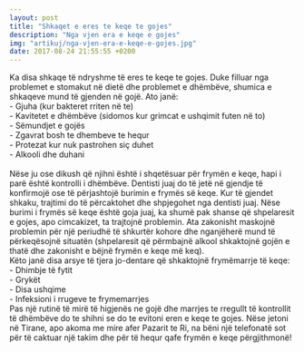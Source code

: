 ```yaml
---
layout: post
title: "Shkaqet e eres te keqe te gojes"
description: "Nga vjen era e keqe e gojes"
img: "artikuj/nga-vjen-era-e-keqe-e-gojes.jpg"
date: 2017-08-24 21:55:55 +0200
---
```


<p>
		Ka disa shkaqe të ndryshme të eres te keqe te gojes. Duke filluar nga problemet e stomakut në dietë dhe problemet e dhëmbëve, shumica e shkaqeve mund të gjenden në gojë. Ato janë:
<br/>
- Gjuha (kur bakteret rriten në te)
<br/>
- Kavitetet e dhëmbëve (sidomos kur grimcat e ushqimit futen në to)
<br/>
- Sëmundjet e gojës
<br/>
- Zgavrat bosh te dhembeve te hequr
<br/>
- Protezat kur nuk pastrohen siç duhet
<br/>
- Alkooli dhe duhani
<br/>
<br/>
Nëse ju ose dikush që njihni është i shqetësuar për frymën e keqe, hapi i parë është kontrolli i dhëmbëve. Dentisti juaj do të jetë në gjendje të konfirmojë ose të përjashtojë burimin e frymës së keqe. Kur të gjendet shkaku, trajtimi do të përcaktohet dhe shpjegohet nga dentisti juaj. Nëse burimi i frymës së keqe është goja juaj, ka shumë pak shanse që shpelaresit e gojes, apo cimcakizet, ta trajtojnë problemin. Ata zakonisht maskojnë problemin për një periudhë të shkurtër kohore dhe nganjëherë mund të përkeqësojnë situatën (shpelaresit që përmbajnë alkool shkaktojnë gojën e thatë dhe zakonisht e bëjnë frymën e keqe më keq).
<br/>
Këto janë disa arsye të tjera jo-dentare që shkaktojnë frymëmarrje të keqe:
<br/>
- Dhimbje të fytit
<br/>
- Grykët
<br/>
- Disa ushqime
<br/>
- Infeksioni i rrugeve te frymemarrjes
<br/>
Pas një rutinë të mirë të higjenës ne gojë dhe marrjes te rregullt të kontrollit të dhëmbëve do te shihni se do te evitoni eren e keqe te gojes. Nëse jetoni në Tirane, apo akoma me mire afer Pazarit te Ri, na bëni një telefonatë sot për të caktuar një takim dhe për të hequr qafe frymën e keqe përgjithmonë!
</p>